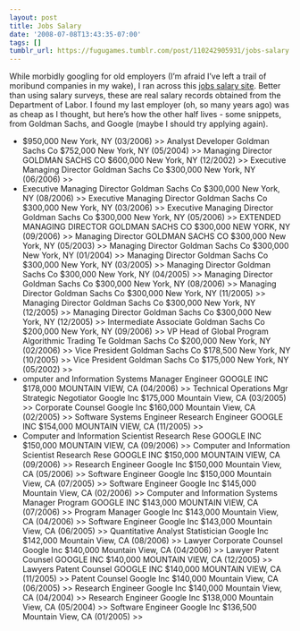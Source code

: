```yaml
---
layout: post
title: Jobs Salary
date: '2008-07-08T13:43:35-07:00'
tags: []
tumblr_url: https://fugugames.tumblr.com/post/110242905931/jobs-salary
---
```

While morbidly googling for old employers (I’m afraid I’ve left a trail of moribund companies in my wake), I ran across this [jobs salary site](http://jobs-salary.com/). Better than using salary surveys, these are real salary records obtained from the Department of Labor. I found my last employer (oh, so many years ago) was as cheap as I thought, but here’s how the other half lives - some snippets, from Goldman Sachs, and Google (maybe I should try applying again).

- $950,000 New York, NY (03/2006) \>\> Analyst Developer Goldman Sachs Co $752,000 New York, NY (05/2004) \>\> Managing Director GOLDMAN SACHS CO $600,000 New York, NY (12/2002) \>\> Executive Managing Director Goldman Sachs Co $300,000 New York, NY (06/2006) \>\>
- Executive Managing Director Goldman Sachs Co $300,000 New York, NY (08/2006) \>\> Executive Managing Director Goldman Sachs Co $300,000 New York, NY (03/2006) \>\> Executive Managing Director Goldman Sachs Co $300,000 New York, NY (05/2006) \>\> EXTENDED MANAGING DIRECTOR GOLDMAN SACHS CO $300,000 NEW YORK, NY (09/2006) \>\> Managing Director GOLDMAN SACHS CO $300,000 New York, NY (05/2003) \>\> Managing Director Goldman Sachs Co $300,000 New York, NY (01/2004) \>\> Managing Director Goldman Sachs Co $300,000 New York, NY (03/2005) \>\> Managing Director Goldman Sachs Co $300,000 New York, NY (04/2005) \>\> Managing Director Goldman Sachs Co $300,000 New York, NY (08/2006) \>\> Managing Director Goldman Sachs Co $300,000 New York, NY (11/2005) \>\> Managing Director Goldman Sachs Co $300,000 New York, NY (12/2005) \>\> Managing Director Goldman Sachs Co $300,000 New York, NY (12/2005) \>\> Intermediate Associate Goldman Sachs Co $200,000 New York, NY (09/2006) \>\> VP Head of Global Program Algorithmic Trading Te Goldman Sachs Co $200,000 New York, NY (02/2006) \>\> Vice President Goldman Sachs Co $178,500 New York, NY (10/2005) \>\> Vice President Goldman Sachs Co $175,000 New York, NY (05/2002) \>\>
- omputer and Information Systems Manager Engineer GOOGLE INC $178,000 MOUNTAIN VIEW, CA (04/2006) \>\> Technical Operations Mgr Strategic Negotiator Google Inc $175,000 Mountain View, CA (03/2005) \>\> Corporate Counsel Google Inc $160,000 Mountain View, CA (02/2005) \>\> Software Systems Engineer Research Engineer GOOGLE INC $154,000 MOUNTAIN VIEW, CA (11/2005) \>\>
- Computer and Information Scientist Research Rese GOOGLE INC $150,000 MOUNTAIN VIEW, CA (09/2006) \>\> Computer and Information Scientist Research Rese GOOGLE INC $150,000 MOUNTAIN VIEW, CA (09/2006) \>\> Research Engineer Google Inc $150,000 Mountain View, CA (05/2006) \>\> Software Engineer Google Inc $150,000 Mountain View, CA (07/2005) \>\> Software Engineer Google Inc $145,000 Mountain View, CA (02/2006) \>\> Computer and Information Systems Manager Program GOOGLE INC $143,000 MOUNTAIN VIEW, CA (07/2006) \>\> Program Manager Google Inc $143,000 Mountain View, CA (04/2006) \>\> Software Engineer Google Inc $143,000 Mountain View, CA (06/2005) \>\> Quantitative Analyst Statistician Google Inc $142,000 Mountain View, CA (08/2006) \>\> Lawyer Corporate Counsel Google Inc $140,000 Mountain View, CA (04/2006) \>\> Lawyer Patent Counsel GOOGLE INC $140,000 MOUNTAIN VIEW, CA (12/2005) \>\> Lawyers Patent Counsel GOOGLE INC $140,000 MOUNTAIN VIEW, CA (11/2005) \>\> Patent Counsel Google Inc $140,000 Mountain View, CA (06/2005) \>\> Research Engineer Google Inc $140,000 Mountain View, CA (04/2004) \>\> Research Engineer Google Inc $138,000 Mountain View, CA (05/2004) \>\> Software Engineer Google Inc $136,500 Mountain View, CA (01/2005) \>\>
